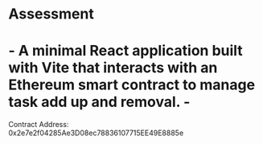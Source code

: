 # Assessment
# - A minimal React application built with Vite that interacts with an Ethereum smart contract to manage task add up and removal. -


Contract Address:	
		0x2e7e2f04285Ae3D08ec78836107715EE49E8885e
